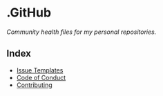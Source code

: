 # .GitHub

*Community health files for my personal repositories.*

## Index

- [Issue Templates](/.github/ISSUE_TEMPLATE/)
- [Code of Conduct](/CODE_OF_CONDUCT.md)
- [Contributing](/CONTRIBUTING.md)
